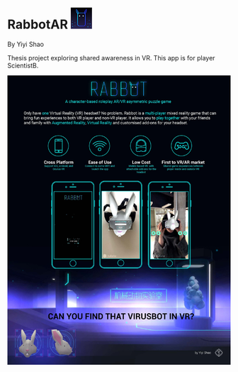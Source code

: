 # RabbotAR ![alt text](Logo_48x48.png "Rabbot")
By Yiyi Shao

Thesis project exploring shared awareness in VR.
This app is for player ScientistB.

![](RabbotOnePager.jpg)

